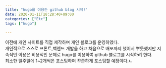 ```yaml
---
title: "hugo를 이용한 github blog 시작!"
date: 2020-01-11T18:28:40+09:00
categories: ["Etc"]
tags: ["hugo"]

---
```


이전에 개인 사이트를 직접 제작하며 개인 블로그를 운영하였다.<br>
개인적으로 스스로 프론트,백엔드 개발을 하고 처음으로 배포까지 했어서 뿌듯했지만 지속적인 이용은 비용적인 문제로 hugo를 이용하여 github 블로그를 시작하려 한다.<br>
최소한 일주일에 1~2개씩은 포스팅하며 꾸준하게 포스팅할 예정이다.ㄴ